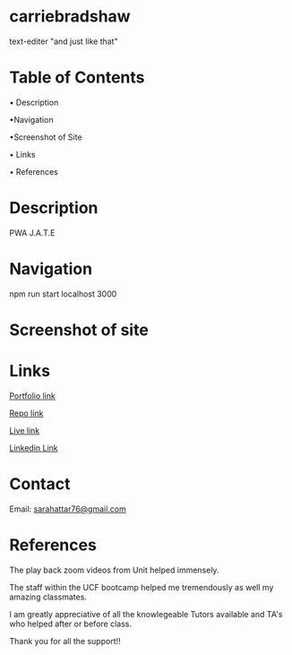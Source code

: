 # carriebradshaw
text-editer 
"and just like that"
# Table of Contents
• Description

•Navigation

•Screenshot of Site

• Links

• References

# Description
PWA
J.A.T.E
# Navigation

npm run start 
localhost 3000


# Screenshot of site
<!-- add the right screenshot -->


# Links

<!-- add the correct link in the () -->

[Portfolio link](https://github.com/SarahAmel/sarahs-portfolio)   

[Repo link](https://github.com/SarahAmel/carriebradshaw)

[Live link](https://sarahamel.github.io/sarahs-portfolio/)


[Linkedin Link](https://www.linkedin.com/in/sarah-attar-477312235/)

# Contact
Email: sarahattar76@gmail.com

# References
The play back zoom videos from Unit helped immensely.

The staff within the UCF bootcamp helped me tremendously as well my amazing classmates.

I am greatly appreciative of all the knowlegeable Tutors available and TA's who helped after or before class.

Thank you for all the support!!